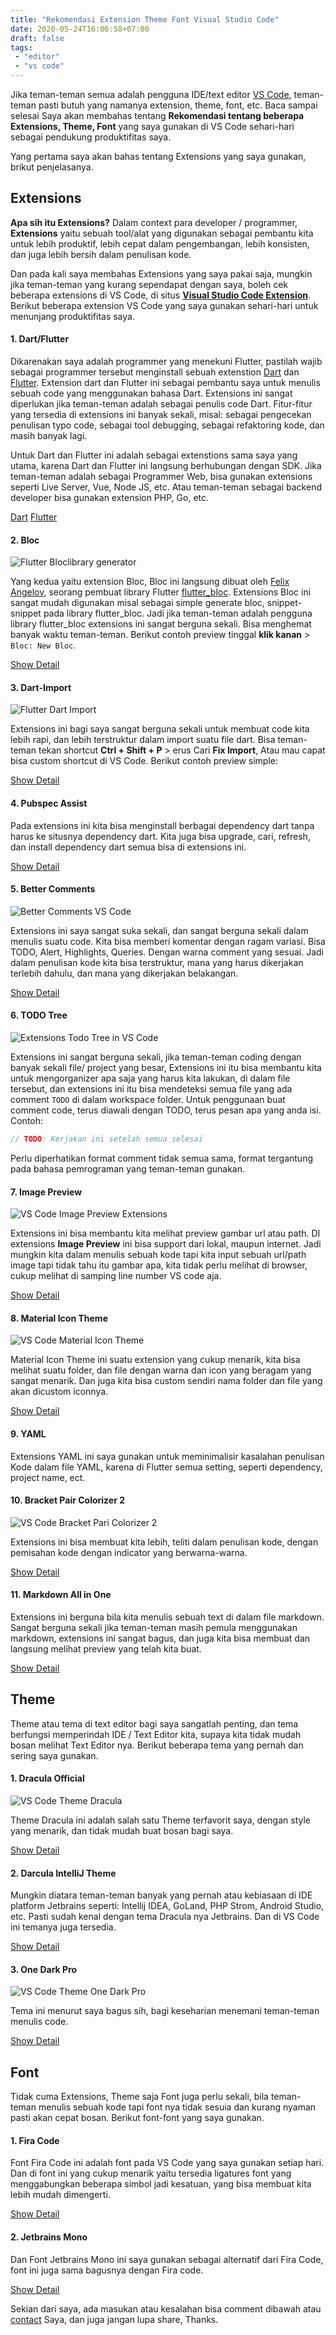 ```yaml
---
title: "Rekomendasi Extension Theme Font Visual Studio Code"
date: 2020-05-24T16:06:58+07:00
draft: false
tags: 
 - "editor"
 - "vs code"
---
```


Jika teman-teman semua adalah pengguna IDE/text editor [VS Code](https://code.visualstudio.com/), teman-teman pasti butuh yang namanya extension, theme, font, etc. Baca sampai selesai Saya akan membahas tentang **Rekomendasi tentang beberapa Extensions, Theme, Font** yang saya gunakan di VS Code sehari-hari sebagai pendukung produktifitas saya.

Yang pertama saya akan bahas tentang Extensions yang saya gunakan, brikut penjelasanya.

## Extensions

**Apa sih itu Extensions?** Dalam context para developer / programmer, **Extensions** yaitu sebuah tool/alat yang digunakan sebagai pembantu kita untuk lebih produktif, lebih cepat dalam pengembangan, lebih konsisten, dan juga lebih bersih dalam penulisan kode.

Dan pada kali saya membahas Extensions yang saya pakai saja, mungkin jika teman-teman yang kurang sependapat dengan saya, boleh cek beberapa extensions di VS Code, di situs [**Visual Studio Code Extension**](https://marketplace.visualstudio.com/VSCode). Berikut beberapa extension VS Code yang saya gunakan sehari-hari untuk menunjang produktifitas saya.

#### 1. Dart/Flutter

Dikarenakan saya adalah programmer yang menekuni Flutter, pastilah wajib sebagai programmer tersebut menginstall sebuah extenstion [Dart](https://marketplace.visualstudio.com/items?itemName=Dart-Code.dart-code) dan [Flutter](https://marketplace.visualstudio.com/items?itemName=Dart-Code.flutter). Extension dart dan Flutter ini sebagai pembantu saya untuk menulis sebuah code yang menggunakan bahasa Dart. Extensions ini sangat diperlukan jika teman-teman adalah sebagai penulis code Dart. Fitur-fitur yang tersedia di extensions ini banyak sekali, misal: sebagai pengecekan penulisan typo code, sebagai tool debugging, sebagai refaktoring kode, dan masih banyak lagi.

Untuk Dart dan Flutter ini adalah sebagai extenstions sama saya yang utama, karena Dart dan Flutter ini langsung berhubungan dengan SDK. Jika teman-teman adalah sebagai Programmer Web, bisa gunakan extensions seperti Live Server, Vue, Node JS, etc. Atau teman-teman sebagai backend developer bisa gunakan extension PHP, Go, etc.

<a href="https://marketplace.visualstudio.com/items?itemName=Dart-Code.dart-code" class="btn">Dart</a> <a href="https://marketplace.visualstudio.com/items?itemName=Dart-Code.flutter" class="btn">Flutter</a>

#### 2. Bloc

![Flutter Bloclibrary generator](./flutter_bloc.png)

Yang kedua yaitu extension Bloc, Bloc ini langsung dibuat oleh [Felix Angelov](//github.com/felangel/), seorang pembuat library Flutter [flutter_bloc](//bloclibrary.dev/). Extensions Bloc ini sangat mudah digunakan misal sebagai simple generate bloc, snippet-snippet pada library flutter_bloc. Jadi jika teman-teman adalah pengguna library flutter_bloc extensions ini sangat berguna sekali. Bisa menghemat banyak waktu teman-teman. Berikut contoh preview tinggal **klik kanan** > `Bloc: New Bloc`.

<a href="https://marketplace.visualstudio.com/items?itemName=FelixAngelov.bloc" class="btn">Show Detail</a>

#### 3. Dart-Import

![Flutter Dart Import](./dart-import.png)

Extensions ini bagi saya sangat berguna sekali untuk membuat code kita lebih rapi, dan lebih terstruktur dalam import suatu file dart. Bisa teman-teman tekan shortcut **Ctrl + Shift + P** > erus Cari **Fix Import**, Atau mau capat bisa custom shortcut di VS Code. Berikut contoh preview simple:

<a href="https://marketplace.visualstudio.com/items?itemName=luanpotter.dart-import" class="btn">Show Detail</a>

#### 4. Pubspec Assist

Pada extensions ini kita bisa menginstall berbagai dependency dart tanpa harus ke situsnya dependency dart. Kita juga bisa upgrade, cari, refresh, dan install dependency dart semua bisa di extensions ini. 

<a class="btn" href="https://marketplace.visualstudio.com/items?itemName=jeroen-meijer.pubspec-assist">Show Detail</a>

#### 5. Better Comments

![Better Comments VS Code](//github.com/aaron-bond/better-comments/raw/master/images/better-comments.PNG)

Extensions ini saya sangat suka sekali, dan sangat berguna sekali dalam menulis suatu code. Kita bisa memberi komentar dengan ragam variasi. Bisa TODO, Alert, Highlights, Queries. Dengan warna comment yang sesuai. Jadi dalam penulisan kode kita bisa terstruktur, mana yang harus dikerjakan terlebih dahulu, dan mana yang dikerjakan belakangan. 

<a class="btn" href="https://marketplace.visualstudio.com/items?itemName=aaron-bond.better-comments">Show Detail</a>

#### 6. TODO Tree

![Extensions Todo Tree in VS Code](./todo_tree.png)

Extensions ini sangat berguna sekali, jika teman-teman coding dengan banyak sekali file/ project yang besar, Extensions ini itu bisa membantu kita untuk mengorganizer apa saja yang harus kita lakukan, di dalam file tersebut, dan extensions ini itu bisa mendeteksi semua file yang ada comment `TODO` di dalam workspace folder. Untuk penggunaan buat comment code, terus diawali dengan TODO, terus pesan apa yang anda isi. Contoh:

```dart
// TODO: Kerjakan ini setelah semua selesai
```

Perlu diperhatikan format comment tidak semua sama, format tergantung pada bahasa pemrograman yang teman-teman gunakan.

#### 7. Image Preview

![VS Code Image Preview Extensions](./image_preview.png)

Extensions ini bisa membantu kita melihat preview gambar url atau path. DI extensions **Image Preview** ini bisa support dari lokal, maupun internet. Jadi mungkin kita dalam menulis sebuah kode tapi kita input sebuah url/path image tapi tidak tahu itu gambar apa, kita tidak perlu melihat di browser, cukup melihat di samping line number VS code aja.

<a class="btn" href="https://marketplace.visualstudio.com/items?itemName=kisstkondoros.vscode-gutter-preview">Show Detail</a>

#### 8. Material Icon Theme 

![VS Code Material Icon Theme](material_icon.png)

Material Icon Theme ini suatu extension yang cukup menarik, kita bisa melihat suatu folder, dan file dengan warna dan icon yang beragam yang sangat menarik. Dan juga kita bisa custom sendiri nama folder dan file yang akan dicustom iconnya.

<a class="btn" href="https://marketplace.visualstudio.com/items?itemName=PKief.material-icon-theme">Show Detail</a>

#### 9. YAML

Extensions YAML ini saya gunakan untuk meminimalisir kasalahan penulisan Kode dalam file YAML, karena di Flutter semua setting, seperti dependency, project name, ect. 

#### 10. Bracket Pair Colorizer 2

![VS Code Bracket Pari Colorizer 2](https://github.com/CoenraadS/BracketPair/raw/master/images/example.png)

Extensions ini bisa membuat kita lebih, teliti dalam penulisan kode, dengan pemisahan kode dengan indicator yang berwarna-warna.

<a class="btn" href="https://marketplace.visualstudio.com/items?itemName=CoenraadS.bracket-pair-colorizer-2">Show Detail</a>

#### 11. Markdown All in One

Extensions ini berguna bila kita menulis sebuah text di dalam file markdown. Sangat berguna sekali jika teman-teman masih pemula menggunakan markdown, extensions ini sangat bagus, dan juga kita bisa membuat dan langsung melihat preview yang telah kita buat.

<a class="btn" href="https://marketplace.visualstudio.com/items?itemName=yzhang.markdown-all-in-one">Show Detail</a>

## Theme

Theme atau tema di text editor bagi saya sangatlah penting, dan tema berfungsi memperindah IDE / Text Editor kita, supaya kita tidak mudah bosan melihat Text Editor nya. Berikut beberapa tema yang pernah dan sering saya gunakan.

#### 1. Dracula Official

![VS Code Theme Dracula](./theme_dracula.png)

Theme Dracula ini adalah salah satu Theme terfavorit saya, dengan style yang menarik, dan tidak mudah buat bosan bagi saya.

<a class="btn" href="https://marketplace.visualstudio.com/items?itemName=dracula-theme.theme-dracula">Show Detail</a>

#### 2. Darcula IntelliJ Theme

Mungkin diatara teman-teman banyak yang pernah atau kebiasaan di IDE platform Jetbrains seperti: Intellij IDEA, GoLand, PHP Strom, Android Studio, etc. Pasti sudah kenal dengan tema Dracula nya Jetbrains. Dan di VS Code ini temanya juga tersedia.

<a class="btn" href="https://marketplace.visualstudio.com/items?itemName=trinm1709.dracula-theme-from-intellij">Show Detail</a>

#### 3. One Dark Pro

![VS Code Theme One Dark Pro](./theme_one_dark.png)

Tema ini menurut saya bagus sih, bagi keseharian menemani teman-teman menulis code. 

<a class="btn" href="https://marketplace.visualstudio.com/items?itemName=zhuangtongfa.Material-theme">Show Detail</a>

## Font

Tidak cuma Extensions, Theme saja Font juga perlu sekali, bila teman-teman menulis sebuah kode tapi font nya tidak sesuia dan kurang nyaman pasti akan cepat bosan. Berikut font-font yang saya gunakan.

#### 1. Fira Code

Font Fira Code ini adalah font pada VS Code yang saya gunakan setiap hari. Dan di font ini yang cukup menarik yaitu tersedia ligatures font yang menggabungkan beberapa simbol jadi kesatuan, yang bisa membuat kita lebih mudah dimengerti.

<a class="btn" href="https://github.com/tonsky/FiraCode">Show Detail</a>

#### 2. Jetbrains Mono

Dan Font Jetbrains Mono ini saya gunakan sebagai alternatif dari Fira Code, font ini juga sama bagusnya dengan Fira code.

<a class="btn" href="https://www.jetbrains.com/lp/mono/">Show Detail</a>

Sekian dari saya, ada masukan atau kesalahan bisa comment dibawah atau [contact](/contact) Saya, dan juga jangan lupa share, Thanks.